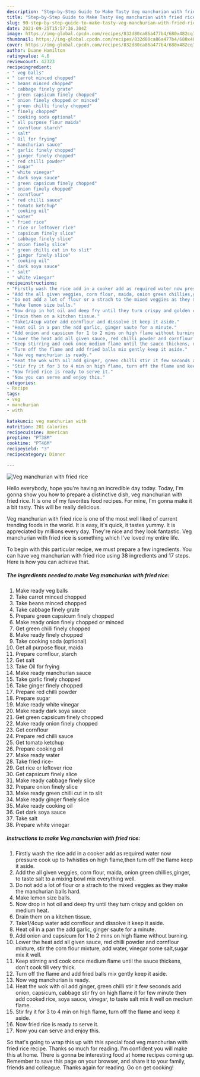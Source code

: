 ```yaml
---
description: "Step-by-Step Guide to Make Tasty Veg manchurian with fried rice"
title: "Step-by-Step Guide to Make Tasty Veg manchurian with fried rice"
slug: 90-step-by-step-guide-to-make-tasty-veg-manchurian-with-fried-rice
date: 2021-09-25T15:57:36.304Z
image: https://img-global.cpcdn.com/recipes/832d80ca86a477b4/680x482cq70/veg-manchurian-with-fried-rice-recipe-main-photo.jpg
thumbnail: https://img-global.cpcdn.com/recipes/832d80ca86a477b4/680x482cq70/veg-manchurian-with-fried-rice-recipe-main-photo.jpg
cover: https://img-global.cpcdn.com/recipes/832d80ca86a477b4/680x482cq70/veg-manchurian-with-fried-rice-recipe-main-photo.jpg
author: Duane Hamilton
ratingvalue: 4.6
reviewcount: 42323
recipeingredient:
- " veg balls"
- " carrot minced chopped"
- " beans minced chopped"
- " cabbage finely grate"
- " green capsicum finely chopped"
- " onion finely chopped or minced"
- " green chilli finely chopped"
- " finely chopped"
- " cooking soda optional"
- " all purpose flour maida"
- " cornflour starch"
- " salt"
- " Oil for frying"
- " manchurian sauce"
- " garlic finely chopped"
- " ginger finely chopped"
- " red chilli powder"
- " sugar"
- " white vinegar"
- " dark soya sauce"
- " green capsicum finely chopped"
- " onion finely chopped"
- " cornflour"
- " red chilli sauce"
- " tomato ketchup"
- " cooking oil"
- " water"
- " fried rice"
- " rice or leftover rice"
- " capsicum finely slice"
- " cabbage finely slice"
- " onion finely slice"
- " green chilli cut in to slit"
- " ginger finely slice"
- " cooking oil"
- " dark soya sauce"
- " salt"
- " white vinegar"
recipeinstructions:
- "Firstly wash the rice add in a cooker add as required water now pressure cook up to 1whistles on high flame,then turn off the flame keep it aside."
- "Add the all given veggies, corn flour, maida, onion green chillies,ginger, to taste salt to a mixing bowl mix everything well."
- "Do not add a lot of flour or a strach to the mixed veggies as they make the manchurian balls hard."
- "Make lemon size balls."
- "Now drop in hot oil and deep fry until they turn crispy and golden on medium heat."
- "Drain them on a kitchen tissue."
- "Take1/4cup water add cornflour and dissolve it keep it aside."
- "Heat oil in a pan the add garlic, ginger saute for a minute."
- "Add onion and capsicum for 1 to 2 mins on high flame without burning."
- "Lower the heat add all given sauce, red chilli powder and cornflour mixture, stir the corn flour mixture, add water, vinegar some salt,sugar mix it well."
- "Keep stirring and cook once medium flame until the sauce thickens, don&#39;t cook till very thick."
- "Turn off the flame and add fried balls mix gently keep it aside."
- "Now veg manchurian is ready."
- "Heat the wok with oil add ginger, green chilli stir it few seconds add onion, capsicum, cabbage stir fry on high flame it for few minute then add cooked rice, soya sauce, vinegar, to taste salt mix it well on medium flame."
- "Stir fry it for 3 to 4 min on high flame, turn off the flame and keep it aside."
- "Now fried rice is ready to serve it."
- "Now you can serve and enjoy this."
categories:
- Recipe
tags:
- veg
- manchurian
- with

katakunci: veg manchurian with 
nutrition: 201 calories
recipecuisine: American
preptime: "PT38M"
cooktime: "PT46M"
recipeyield: "3"
recipecategory: Dinner

---
```



![Veg manchurian with fried rice](https://img-global.cpcdn.com/recipes/832d80ca86a477b4/680x482cq70/veg-manchurian-with-fried-rice-recipe-main-photo.jpg)

Hello everybody, hope you're having an incredible day today. Today, I'm gonna show you how to prepare a distinctive dish, veg manchurian with fried rice. It is one of my favorites food recipes. For mine, I'm gonna make it a bit tasty. This will be really delicious.



Veg manchurian with fried rice is one of the most well liked of current trending foods in the world. It is easy, it's quick, it tastes yummy. It is appreciated by millions every day. They're nice and they look fantastic. Veg manchurian with fried rice is something which I've loved my entire life.


To begin with this particular recipe, we must prepare a few ingredients. You can have veg manchurian with fried rice using 38 ingredients and 17 steps. Here is how you can achieve that.

<!--inarticleads1-->

##### The ingredients needed to make Veg manchurian with fried rice:

1. Make ready  veg balls
1. Take  carrot minced chopped
1. Take  beans minced chopped
1. Take  cabbage finely grate
1. Prepare  green capsicum finely chopped
1. Make ready  onion finely chopped or minced
1. Get  green chilli finely chopped
1. Make ready  finely chopped
1. Take  cooking soda (optional)
1. Get  all purpose flour, maida
1. Prepare  cornflour, starch
1. Get  salt
1. Take  Oil for frying
1. Make ready  manchurian sauce
1. Take  garlic finely chopped
1. Take  ginger finely chopped
1. Prepare  red chilli powder
1. Prepare  sugar
1. Make ready  white vinegar
1. Make ready  dark soya sauce
1. Get  green capsicum finely chopped
1. Make ready  onion finely chopped
1. Get  cornflour
1. Prepare  red chilli sauce
1. Get  tomato ketchup
1. Prepare  cooking oil
1. Make ready  water
1. Take  fried rice-
1. Get  rice or leftover rice
1. Get  capsicum finely slice
1. Make ready  cabbage finely slice
1. Prepare  onion finely slice
1. Make ready  green chilli cut in to slit
1. Make ready  ginger finely slice
1. Make ready  cooking oil
1. Get  dark soya sauce
1. Take  salt
1. Prepare  white vinegar




<!--inarticleads2-->

##### Instructions to make Veg manchurian with fried rice:

1. Firstly wash the rice add in a cooker add as required water now pressure cook up to 1whistles on high flame,then turn off the flame keep it aside.
1. Add the all given veggies, corn flour, maida, onion green chillies,ginger, to taste salt to a mixing bowl mix everything well.
1. Do not add a lot of flour or a strach to the mixed veggies as they make the manchurian balls hard.
1. Make lemon size balls.
1. Now drop in hot oil and deep fry until they turn crispy and golden on medium heat.
1. Drain them on a kitchen tissue.
1. Take1/4cup water add cornflour and dissolve it keep it aside.
1. Heat oil in a pan the add garlic, ginger saute for a minute.
1. Add onion and capsicum for 1 to 2 mins on high flame without burning.
1. Lower the heat add all given sauce, red chilli powder and cornflour mixture, stir the corn flour mixture, add water, vinegar some salt,sugar mix it well.
1. Keep stirring and cook once medium flame until the sauce thickens, don&#39;t cook till very thick.
1. Turn off the flame and add fried balls mix gently keep it aside.
1. Now veg manchurian is ready.
1. Heat the wok with oil add ginger, green chilli stir it few seconds add onion, capsicum, cabbage stir fry on high flame it for few minute then add cooked rice, soya sauce, vinegar, to taste salt mix it well on medium flame.
1. Stir fry it for 3 to 4 min on high flame, turn off the flame and keep it aside.
1. Now fried rice is ready to serve it.
1. Now you can serve and enjoy this.




So that's going to wrap this up with this special food veg manchurian with fried rice recipe. Thanks so much for reading. I'm confident you will make this at home. There is gonna be interesting food at home recipes coming up. Remember to save this page on your browser, and share it to your family, friends and colleague. Thanks again for reading. Go on get cooking!
